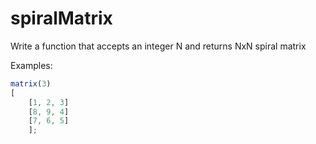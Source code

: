 # spiralMatrix

Write a function that accepts an integer N and returns NxN spiral matrix

Examples:

```js
matrix(3)
[
    [1, 2, 3]
    [8, 9, 4]
    [7, 6, 5]
    ];
```
